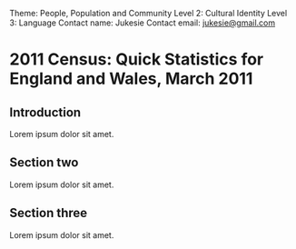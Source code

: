 Theme: People, Population and Community
Level 2: Cultural Identity
Level 3: Language
Contact name: Jukesie
Contact email: jukesie@gmail.com

# 2011 Census: Quick Statistics for England and Wales, March 2011

## Introduction

Lorem ipsum dolor sit amet.

## Section two

Lorem ipsum dolor sit amet.

## Section three

Lorem ipsum dolor sit amet.